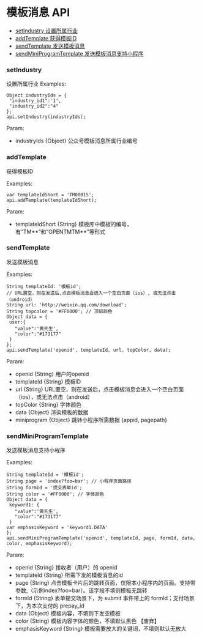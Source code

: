 # 模板消息 API

- [setIndustry 设置所属行业](#setIndustry)
- [addTemplate 获得模板ID](#addTemplate)
- [sendTemplate 发送模板消息](#sendTemplate)
- [sendMiniProgramTemplate 发送模板消息支持小程序](#sendMiniProgramTemplate)





### setIndustry
设置所属行业
Examples:
```
Object industryIds = {
 "industry_id1":'1',
 "industry_id2":"4"
};
api.setIndustry(industryIds);
```
Param:
- industryIds {Object} 公众号模板消息所属行业编号

### addTemplate
获得模板ID

Examples:
```
var templateIdShort = 'TM00015';
api.addTemplate(templateIdShort);
```
Param:
- templateIdShort {String} 模板库中模板的编号，有“TM**”和“OPENTMTM**”等形式

### sendTemplate
发送模板消息

Examples:
```
String templateId: '模板id';
// URL置空，则在发送后,点击模板消息会进入一个空白页面（ios）, 或无法点击（android）
String url: 'http://weixin.qq.com/download';
String topcolor = '#FF0000'; // 顶部颜色
Object data = {
 user:{
   "value":'黄先生',
   "color":"#173177"
 }
};
api.sendTemplate('openid', templateId, url, topColor, data);
```
Param:
- openid {String} 用户的openid
- templateId {String} 模板ID
- url {String} URL置空，则在发送后，点击模板消息会进入一个空白页面（ios），或无法点击（android）
- topColor {String} 字体颜色
- data {Object} 渲染模板的数据
- miniprogram {Object} 跳转小程序所需数据 {appid, pagepath}
     
### sendMiniProgramTemplate
发送模板消息支持小程序

Examples:
```
String templateId = '模板id';
String page = 'index?foo=bar'; // 小程序页面路径
String formId = '提交表单id';
String color = '#FF0000'; // 字体颜色
Object data = {
 keyword1: {
   "value":'黄先生',
   "color":"#173177"
 }
var emphasisKeyword = 'keyword1.DATA'
};
api.sendMiniProgramTemplate('openid', templateId, page, formId, data, color, emphasisKeyword);
```
Param: 
- openid {String} 接收者（用户）的 openid
- templateId {String} 所需下发的模板消息的id
- page {String} 点击模板卡片后的跳转页面，仅限本小程序内的页面。支持带参数,（示例index?foo=bar）。该字段不填则模板无跳转
- formId {String} 表单提交场景下，为 submit 事件带上的 formId；支付场景下，为本次支付的 prepay_id
- data {Object} 模板内容，不填则下发空模板
- color {String} 模板内容字体的颜色，不填默认黑色 【废弃】
- emphasisKeyword {String} 模板需要放大的关键词，不填则默认无放大